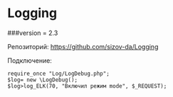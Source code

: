 # Logging

###version = 2.3

Репозиторий: https://github.com/sizov-da/Logging

Подключение:

    require_once "Log/LogDebug.php";
    $log= new \LogDebug();
    $log>log_ELK(70, "Включил режим mode", $_REQUEST);